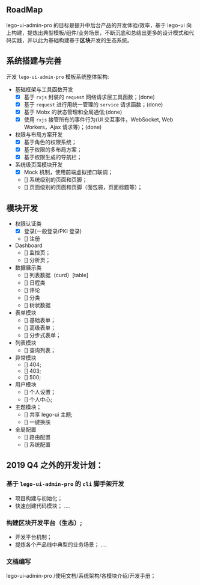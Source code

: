 ## RoadMap 

lego-ui-admin-pro 的目标是提升中后台产品的开发体验/效率，基于 lego-ui 向上构建，提炼出典型模板/组件/业务场景，不断沉底和总结出更多的设计模式和代码实践，并以此为基础构建基于**区块**开发的生态系统。

## 系统搭建与完善

开发 `lego-ui-admin-pro` 模板系统整体架构: 

- 基础框架与工具函数开发 
    - [x] 基于 `rxjs` 封装的 `request` 网络请求层工具函数；(done)
    - [x] 基于 `request`  进行用统一管理的 `service` 请求函数；(done)
    - [x] 基于 Mobx 的状态管理和全局通信;(done)
    - [x] 使用 `rxjs` 接管所有的事件行为(UI 交互事件，WebSocket, Web Workers，Ajax 请求等)；(done)
- 权限与布局方案开发 
    - [x] 基于角色的权限系统；
    - [x] 基于权限的多布局方案；
    - [x] 基于权限生成的导航栏；
- 系统级页面模块开发 
    - [x] Mock 机制，使用前端虚拟接口联调；
    - [] 系统级别的页面和页脚；
    - [] 页面级别的页面和页脚（面包屑，页面标题等）；

## 模块开发

- 权限认证类
    - [x] 登录(一般登录/PKI 登录)
    - [] 注册
- Dashboard
    - [] 监控页；
    - [] 分析页；
- 数据展示类
    - [] 列表数据（curd）[table]
    - [] 日程类
    - [] 评论
    - [] 分类
    - [] 树状数据
- 表单模块
    - [] 基础表单；
    - [] 高级表单；
    - [] 分步式表单；
- 列表模块
    - [] 查询列表；
- 异常模块
    - [] 404; 
    - [] 403; 
    - [] 500; 
- 用户模块
    - [] 个人设置；
    - [] 个人中心;
- 主题模块；
    - [] 共享 lego-ui 主题;
    - [] 一键换肤
- 全局配置
    - [] 路由配置
    - [] 系统配置 
    
## 2019 Q4 之外的开发计划：
        
### 基于 `lego-ui-admin-pro` 的 `cli` 脚手架开发 
   * 项目构建与初始化；
   * 快速创建代码模块；
   .... 
   
### 构建区块开发平台（生态）;  
   * 开发平台机制；
   * 提炼各个产品线中典型的业务场景；
   ....
    
### 文档编写  
   lego-ui-admin-pro /使用文档/系统架构/各模块介绍/开发手册； 


